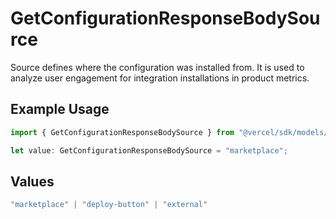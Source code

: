 # GetConfigurationResponseBodySource

Source defines where the configuration was installed from. It is used to analyze user engagement for integration installations in product metrics.

## Example Usage

```typescript
import { GetConfigurationResponseBodySource } from "@vercel/sdk/models/operations";

let value: GetConfigurationResponseBodySource = "marketplace";
```

## Values

```typescript
"marketplace" | "deploy-button" | "external"
```